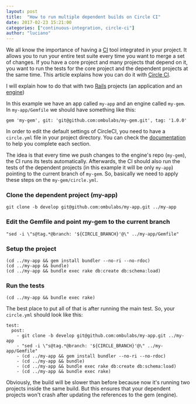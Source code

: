 ```yaml
---
layout: post
title:  "How to run multiple dependent builds on Circle CI"
date: 2017-02-23 15:21:00
categories: ["continuous-integration, circle-ci"]
author: "luciano"
---
```


We all know the importance of having a [CI](https://en.wikipedia.org/wiki/Continuous_integration) tool integrated in your project. It allows you to run your entire test suite every time you want to merge a set of changes.
If you have a core project and many projects that depend on it, you want to run the tests for the core project and the dependent projects at the same time. This article explains how you can do it with [Circle CI](https://circleci.com).

<!--more-->

I will explain how to do that with two [Rails](http://rubyonrails.org) projects (an application and an [engine](http://guides.rubyonrails.org/engines.html))

In this example we have an app called `my-app` and an engine called `my-gem`.
In `my-app/Gemfile` we should have something like this:

```
gem 'my-gem', git: 'git@github.com:ombulabs/my-gem.git', tag: '1.0.0'
```

In order to edit the default settings of CircleCI, you need to have a `circle.yml` file in your project directory. You can check the [documentation](https://circleci.com/docs/configuration/) to help you complete each section.

The idea is that every time we push changes to the engine's repo (`my-gem`), the CI runs its tests automatically. Afterwards, the CI should also run the tests of the dependent projects (in this example it will be only `my-app`) pointing to the current branch of `my-gem`. So, basically we need to apply these steps on the `my-gem/circle.yml`.

### Clone the dependent project (my-app)

`git clone -b develop git@github.com:ombulabs/my-app.git ../my-app`

### Edit the Gemfile and point my-gem to the current branch

`"sed -i \"s@tag.*@branch: '${CIRCLE_BRANCH}'@\" ../my-app/Gemfile"`

### Setup the project

```
(cd ../my-app && gem install bundler --no-ri --no-rdoc)
(cd ../my-app && bundle)
(cd ../my-app && bundle exec rake db:create db:schema:load)
```

### Run the tests

`(cd ../my-app && bundle exec rake)`

The best place to put all of that is after running the main test. So, your `circle.yml` should look like this:

```
test:
  post:
    - git clone -b develop git@github.com:ombulabs/my-app.git ../my-app
    - "sed -i \"s@tag.*@branch: '${CIRCLE_BRANCH}'@\" ../my-app/Gemfile"
    - (cd ../my-app && gem install bundler --no-ri --no-rdoc)
    - (cd ../my-app && bundle)
    - (cd ../my-app && bundle exec rake db:create db:schema:load)
    - (cd ../my-app && bundle exec rake)
```

Obviously, the build will be slower than before because now it's running two projects inside the same build. But this ensures that your dependent projects won't crash after updating the references to the gem (engine).
